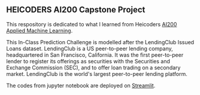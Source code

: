 ## HEICODERS AI200 Capstone Project ##

This respository is dedicated to what I learned from Heicoders
[AI200 Applied Machine Learning](https://heicodersacademy.com/AI200-applied-machine-learning-course).

This In-Class Prediction Challenge is modelled after the LendingClub Issued Loans dataset. LendingClub is a US peer-to-peer lending company, headquartered in San Francisco, California. It was the first peer-to-peer lender to register its offerings as securities with the Securities and Exchange Commission (SEC), and to offer loan trading on a secondary market. LendingClub is the world's largest peer-to-peer lending platform.

The codes from jupyter notebook are deployed on [Streamlit](https://mhidayatz-lendingclub-heicodersai200-app-2120nh.streamlit.app/).